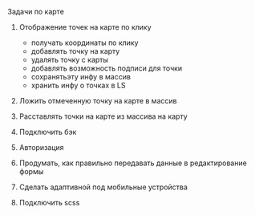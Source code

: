 Задачи по карте


1. Отображение точек на карте по клику
    + получать координаты по клику
    - добавлять точку на карту
    - удалять точку с карты
    - добавлять возможность подписи для точки 
    - сохранятьэту инфу в массив
    - хранить инфу о точках  в LS
2. Ложить отмеченную точку на карте в массив
3. Расставлять точки на карте из массива на карту
4. Подключить бэк
5. Авторизация



1. Продумать, как правильно передавать данные в редактирование формы
2. Сделать адаптивной под мобильные устройства
3. Подключить scss

